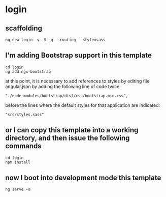 # login

## scaffolding

```shell
ng new login -v -S -g --routing --style=sass
```

## I'm adding Bootstrap support in this template

```shell
cd login
ng add ngx-bootstrap
```

at this point, it is necessary to add references to styles by editing file angular.json by adding the following line of code twice:

```text
"./node_modules/bootstrap/dist/css/bootstrap.min.css",
```

before the lines where the default styles for that application are indicated:

```text
"src/styles.sass"
```

## or I can copy this template into a working directory, and then issue the following commands

```shell
cd login
npm install
```

## now I boot into development mode this template

```shell
ng serve -o
```
